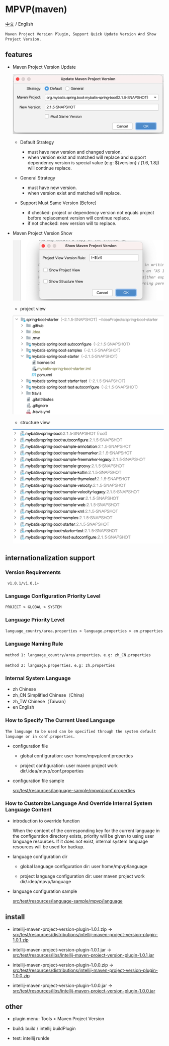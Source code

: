 # MPVP(maven)  

  [中文](readme.md) / English

    Maven Project Version Plugin, Support Quick Update Version And Show Project Version.
  
   
## features

+ Maven Project Version Update
    
    ![update-version](src/test/resources/picture/update-version.png)
    
    - Default Strategy 
    
        - must have new version and changed version.
        - when version exist and matched will replace and support dependency version is special value (e.g: ${version} / [1.6, 1.8]) will continue replace.
    
    - General Strategy 
    
        - must have new version.
        - when version exist and matched will replace.
     
    - Support Must Same Version (Before) 
     
        - if checked: project or dependency version not equals project before replacement version will continue replace.
        - if not checked: new version will to replace.

     

+ Maven Project Version Show
    
    ![show-version](src/test/resources/picture/show-version.png) 
    
    - project view
   
    ![show-version-project-view](src/test/resources/picture/show-version-project-view.png) 

    - structure view

    ![show-version-structure-view](src/test/resources/picture/show-version-structure-view.png) 
          


## internationalization support
   
  
  ### Version Requirements
  
     v1.0.1/v1.0.1+

  ### Language Configuration Priority Level 
  
    PROJECT > GLOBAL > SYSTEM

  ### Language Priority Level 
  
    language_country/area.properties > language.properties > en.properties

  ### Language Naming Rule
  
    method 1: language_country/area.properties，e.g: zh_CN.properties
  
    method 2: language.properties，e.g: zh.properties

  
  ### Internal System Language
             
   + zh         Chinese
   + zh_CN      Simplified Chinese（China）
   + zh_TW      Chinese（Taiwan）
   + en         English
      
  
  ### How to Specify The Current Used Language 
  
    The language to be used can be specified through the system default language or in conf.properties.
    

  - configuration file
   
    + global configuration: user home/mpvp/conf.properties
     
    + project configuration: user maven project work dir/.idea/mpvp/conf.properties
   
  - configuration file sample
   
     [src/test/resources/language-sample/mpvp/conf.properties](src/test/resources/language-sample/mpvp/conf.properties)
   
  
  ### How to Customize Language And Override Internal System Language Content
    
  - introduction to override function
                   
    When the content of the corresponding key for the current language in the configuration directory exists, priority will be given to using user language resources.
    If it does not exist, internal system language resources will be used for backup.

    
  - language configuration dir
  
    + global language configuration dir: user home/mpvp/language 
    
    + project language configuration dir: user maven project work dir/.idea/mpvp/language
  
  - language configuration sample
  
     [src/test/resources/language-sample/mpvp/language](src/test/resources/language-sample/mpvp/language)



## install

 - intellij-maven-project-version-plugin-1.0.1.zip -> [src/test/resources/distributions/intellij-maven-project-version-plugin-1.0.1.zip](src/test/resources/distributions/intellij-maven-project-version-plugin-1.0.1.zip)

 - intellij-maven-project-version-plugin-1.0.1.jar -> [src/test/resources/libs/intellij-maven-project-version-plugin-1.0.1.jar](src/test/resources/libs/intellij-maven-project-version-plugin-1.0.1.jar)
 
 - intellij-maven-project-version-plugin-1.0.0.zip -> [src/test/resources/distributions/intellij-maven-project-version-plugin-1.0.0.zip](src/test/resources/distributions/intellij-maven-project-version-plugin-1.0.0.zip)

 - intellij-maven-project-version-plugin-1.0.0.jar -> [src/test/resources/libs/intellij-maven-project-version-plugin-1.0.0.jar](src/test/resources/libs/intellij-maven-project-version-plugin-1.0.0.jar)
 


## other

 - plugin menu: Tools > Maven Project Version
 
 - build: build / intellij buildPlugin
 
 - test: intellij runIde
